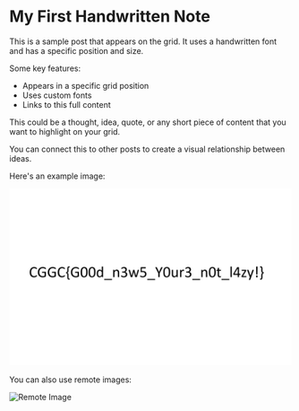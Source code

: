 # My First Handwritten Note

This is a sample post that appears on the grid. It uses a handwritten font and has a specific position and size.

Some key features:
* Appears in a specific grid position
* Uses custom fonts
* Links to this full content

This could be a thought, idea, quote, or any short piece of content that you want to highlight on your grid.

You can connect this to other posts to create a visual relationship between ideas.

Here's an example image:

![Example Image](images/image.jpg)

You can also use remote images:

![Remote Image](https://example.com/image.jpg)
